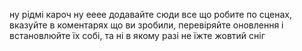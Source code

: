 ну рідмі кароч ну ееее додавайте сюди все що робите по сценах, вказуйте в коментарях що ви зробили, перевіряйте оновлення і встановлюйте їх собі, та ні в якому разі не їжте жовтий сніг
